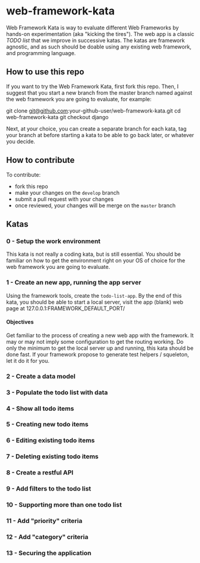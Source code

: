 # web-framework-kata
Web Framework Kata is way to evaluate different Web Frameworks by hands-on
experimentation (aka "kicking the tires"). The web app is a classic *TODO list*
that we improve in successive katas. The katas are framework agnostic, and as
such should be doable using any existing web framework, and programming language.

## How to use this repo
If you want to try the Web Framework Kata, first fork this repo. Then, I suggest
that you start a new branch from the master branch named against the web
framework you are going to evaluate, for example:

  git clone git@github.com:your-github-user/web-framework-kata.git
  cd web-framework-kata
  git checkout django

Next, at your choice, you can create a separate branch for each kata, tag your
branch at before starting a kata to be able to go back later, or whatever you
decide.

## How to contribute
To contribute:

- fork this repo
- make your changes on the `develop` branch
- submit a pull request with your changes
- once reviewed, your changes will be merge on the `master` branch

## Katas

### 0 - Setup the work environment

This kata is not really a coding kata, but is still essential.  You should
be familiar on how to get the environment right on your OS of choice for the
web framework you are going to evaluate.

### 1 - Create an new app, running the app server

Using the framework tools, create the `todo-list-app`. By the end of this kata,
you should be able to start a local server, visit the app (blank) web page at
127.0.0.1:FRAMEWORK_DEFAULT_PORT/

#### Objectives

Get familiar to the process of creating a new web app with the framework. It may
or may not imply some configuration to get the routing working. Do only the
minimum to get the local server up and running, this kata should be done fast.
If your framework propose to generate test helpers / squeleton, let it do it for
you.

### 2 - Create a data model

### 3 - Populate the todo list with data

### 4 - Show all todo items

### 5 - Creating new todo items

### 6 - Editing existing todo items

### 7 - Deleting existing todo items

### 8 - Create a restful API

### 9 - Add filters to the todo list

### 10 - Supporting more than one todo list

### 11 - Add "priority" criteria

### 12 - Add "category" criteria

### 13 - Securing the application
